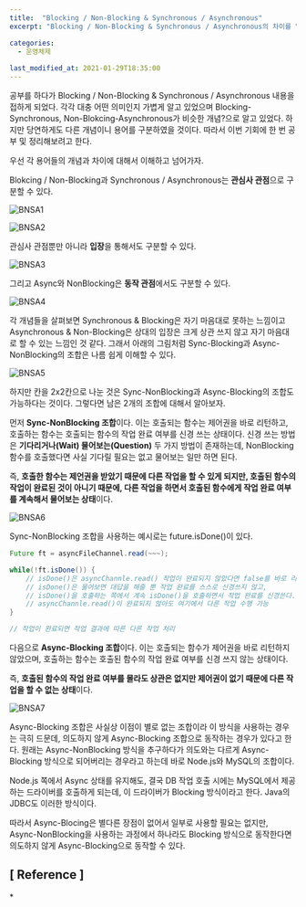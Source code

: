 ```yaml
---
title:  "Blocking / Non-Blocking & Synchronous / Asynchronous"
excerpt: "Blocking / Non-Blocking & Synchronous / Asynchronous의 차이를 알아보자!"

categories:
  - 운영체제
  
last_modified_at: 2021-01-29T18:35:00
---
```


공부를 하다가 Blocking / Non-Blocking & Synchronous / Asynchronous 내용을 접하게 되었다. 각각 대충 어떤 의미인지 가볍게 알고 있었으며 Blocking-Synchronous,  Non-Blokcing-Asynchronous가 비슷한 개념?으로 알고 있었다. 하지만 당연하게도 다른 개념이니 용어를 구분하였을 것이다. 따라서 이번 기회에 한 번 공부 및 정리해보려고 한다.  

우선 각 용어들의 개념과 차이에 대해서 이해하고 넘어가자.  

Blokcing / Non-Blocking과 Synchronous / Asynchronous는 **관심사 관점**으로 구분할 수 있다.  

![BNSA1](https://user-images.githubusercontent.com/53072057/106227137-095b6600-622c-11eb-8c70-e9f7100c2d10.JPG)  

![BNSA2](https://user-images.githubusercontent.com/53072057/106227139-0a8c9300-622c-11eb-91c5-be741eee8ed0.JPG)  

관심사 관점뿐만 아니라 **입장**을 통해서도 구분할 수 있다.  

![BNSA3](https://user-images.githubusercontent.com/53072057/106227142-0a8c9300-622c-11eb-979c-01ce561ba015.JPG)  

그리고 Async와 NonBlocking은 **동작 관점**에서도 구분할 수 있다.  

![BNSA4](https://user-images.githubusercontent.com/53072057/106227144-0b252980-622c-11eb-80de-24ce2037a64d.JPG)  

각 개념들을 살펴보면 Synchronous & Blocking은 자기 마음대로 못하는 느낌이고 Asynchronous & Non-Blocking은 상대의 입장은 크게 상관 쓰지 않고 자기 마음대로 할 수 있는 느낌인 것 같다. 그래서 아래의 그림처럼 Sync-Blocking과 Async-NonBlocking의 조합은 나름 쉽게 이해할 수 있다.  

![BNSA5](https://user-images.githubusercontent.com/53072057/106227145-0bbdc000-622c-11eb-9a6c-0ac551da5b5b.JPG)  

하지만 칸을 2x2칸으로 나눈 것은 Sync-NonBlocking과 Async-Blocking의 조합도 가능하다는 것이다. 그렇다면 남은 2개의 조합에 대해서 알아보자.  

먼저 **Sync-NonBlocking 조합**이다. 이는 호출되는 함수는 제어권을 바로 리턴하고, 호출하는 함수는 호출되는 함수의 작업 완료 여부를 신경 쓰는 상태이다. 신경 쓰는 방법은 **기다리거나(Wait) 물어보는(Question)** 두 가지 방법이 존재하는데, NonBlocking 함수를 호출했다면 사실 기다릴 필요는 없고 물어보는 일만 하면 된다.  

즉, **호출한 함수는 제언권을 받았기 때문에 다른 작업을 할 수 있게 되지만, 호출된 함수의 작업이 완료된 것이 아니기 때문에, 다른 작업을 하면서 호출된 함수에게 작업 완료 여부를 계속해서 물어보는 상태**이다.  

![BNSA6](https://user-images.githubusercontent.com/53072057/106227148-0bbdc000-622c-11eb-9eee-ed544db946c9.JPG)  

Sync-NonBlocking 조합을 사용하는 예시로는 future.isDone()이 있다.  

```java
Future ft = asyncFileChannel.read(~~~);

while(!ft.isDone()) {
    // isDone()은 asyncChannle.read() 작업이 완료되지 않았다면 false를 바로 리턴해준다.
    // isDone()은 물어보면 대답을 해줄 뿐 작업 완료를 스스로 신경쓰지 않고,
    // isDone()을 호출하는 쪽에서 계속 isDone()을 호출하면서 작업 완료를 신경쓴다.
    // asyncChannle.read()이 완료되지 않아도 여기에서 다른 작업 수행 가능 
}

// 작업이 완료되면 작업 결과에 따른 다른 작업 처리
```

다음으로 **Async-Blocking 조합**이다. 이는 호출되는 함수가 제어권을 바로 리턴하지 않았으며, 호출하는 함수는 호출된 함수의 작업 완료 여부를 신경 쓰지 않는 상태이다.  

즉, **호출된 함수의 작업 완료 여부를 몰라도 상관은 없지만 제어권이 없기 때문에 다른 작업을 할 수 없는 상태**이다.  

![BNSA7](https://user-images.githubusercontent.com/53072057/106227149-0c565680-622c-11eb-9537-b3d625193227.JPG)  

Async-Blocking 조합은 사실상 이점이 별로 없는 조합이라 이 방식을 사용하는 경우는 극히 드문데, 의도하지 않게 Async-Blocking 조합으로 동작하는 경우가 있다고 한다. 원래는 Async-NonBlocking 방식을 추구하다가 의도와는 다르게 Async-Blocking 방식으로 되어버리는 경우라고 하는데 바로 Node.js와 MySQL의 조합이다.  

Node.js 쪽에서 Async 상태를 유지해도, 결국 DB 작업 호출 시에는 MySQL에서 제공하는 드라이버를 호출하게 되는데, 이 드라이버가 Blocking 방식이라고 한다. Java의 JDBC도 이러한 방식이다.  

따라서 Async-Blocing은 별다른 장점이 없어서 일부로 사용할 필요는 없지만, Async-NonBlocking을 사용하는 과정에서 하나라도 Blocking 방식으로 동작한다면 의도하지 않게 Async-Blocking으로 동작할 수 있다.  


<h2>[ Reference ]</h2>  
* <http://homoefficio.github.io/2017/02/19/Blocking-NonBlocking-Synchronous-Asynchronous/>  